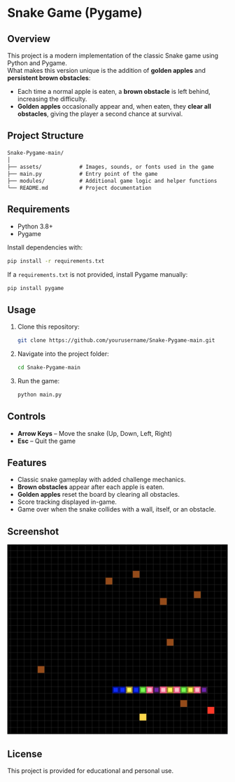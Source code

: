 # Snake Game (Pygame)

## Overview
This project is a modern implementation of the classic Snake game using Python and Pygame.  
What makes this version unique is the addition of **golden apples** and **persistent brown obstacles**:
- Each time a normal apple is eaten, a **brown obstacle** is left behind, increasing the difficulty.
- **Golden apples** occasionally appear and, when eaten, they **clear all obstacles**, giving the player a second chance at survival.

## Project Structure
```
Snake-Pygame-main/
│
├── assets/            # Images, sounds, or fonts used in the game
├── main.py            # Entry point of the game
├── modules/           # Additional game logic and helper functions
└── README.md          # Project documentation
```

## Requirements
- Python 3.8+
- Pygame

Install dependencies with:
```bash
pip install -r requirements.txt
```
If a `requirements.txt` is not provided, install Pygame manually:
```bash
pip install pygame
```

## Usage
1. Clone this repository:
   ```bash
   git clone https://github.com/yourusername/Snake-Pygame-main.git
   ```
2. Navigate into the project folder:
   ```bash
   cd Snake-Pygame-main
   ```
3. Run the game:
   ```bash
   python main.py
   ```

## Controls
- **Arrow Keys** – Move the snake (Up, Down, Left, Right)
- **Esc** – Quit the game

## Features
- Classic snake gameplay with added challenge mechanics.
- **Brown obstacles** appear after each apple is eaten.
- **Golden apples** reset the board by clearing all obstacles.
- Score tracking displayed in-game.
- Game over when the snake collides with a wall, itself, or an obstacle.

## Screenshot
![Snake Game Screenshot](assets/screenshot.jpg)

## License
This project is provided for educational and personal use.
